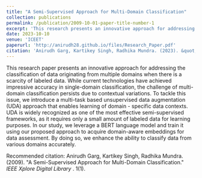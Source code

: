 ```yaml
---
title: "A Semi-Supervised Approach for Multi-Domain Classification"
collection: publications
permalink: /publication/2009-10-01-paper-title-number-1
excerpt: 'This research presents an innovative approach for addressing the classification of data originating from multiple domains when there is a scarcity of labeled data.'
date: 2023-10-10
venue: 'ICEET'
paperurl: 'http://anirudh28.github.io/files/Research_Paper.pdf'
citation: 'Anirudh Garg, Kartikey Singh, Radhika Mundra. (2023). &quot; A Semi-Supervised Approach for Multi-Domain Classification.&quot; <i>IEEE Xplore Digital Library </i>.'
---
```

This research paper presents an innovative approach for addressing the classification of data originating from multiple domains when there is a scarcity of labeled data. While current technologies have achieved impressive accuracy in single-domain classification, the challenge of multi-domain classification persists due to contextual variations. To tackle this issue, we introduce a multi-task based unsupervised data augmentation (UDA) approach that enables learning of domain - specific data contexts. UDA is widely recognized as one of the most effective semi-supervised frameworks, as it requires only a small amount of labeled data for learning purposes. In our study, we leverage a BERT language model and train it using our proposed approach to acquire domain-aware embeddings for data assessment. By doing so, we enhance the ability to classify data from various domains accurately.

Recommended citation: Anirudh Garg, Kartikey Singh, Radhika Mundra. (2009). "A Semi-Supervised Approach for Multi-Domain Classification." <i>IEEE Xplore Digital Library </i>. 1(1).
